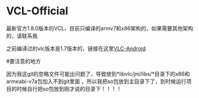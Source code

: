 # VCL-Official
最新官方1.8.0版本的VCL，目前只编译的armv7和x86架构的，如果需要其他架构的，请联系我

之前编译过的vlc版本是1.7版本的，链接在这里[VLC-Android](https://github.com/hanhailong/VCL-Android)

#要注意的地方

因为我这git的忽略文件可能出问题了，导致放到*libvlc/jni/libs/*目录下的x86和armeabi-v7a包加入不到git里面
，所以我把so包放到主目录下了，到时候运行项目的时候自行把so包放到刚才说的目录下！！！！